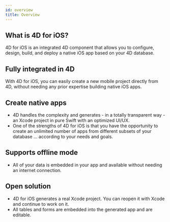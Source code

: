 ```yaml
---
id: overview
title: Overview
---
```

## What is 4D for iOS?

4D for iOS is an integrated 4D component that allows you to configure, design, build, and deploy a native iOS app based on your 4D database.

## Fully integrated in 4D

With 4D for iOS, you can easily create a new mobile project directly from 4D, without needing any prior expertise building native iOS apps.

## Create native apps

* 4D handles the complexity and generates - in a totally transparent way - an Xcode project in pure Swift with an optimized UI/UX.
* One of the strengths of 4D for iOS is that you have the opportunity to create an unlimited number of apps from different subsets of your database ... according to your needs and goals.

## Supports offline mode

* All of your data is embedded in your app and available without needing an internet connection.

## Open solution

* 4D for iOS generates a real Xcode project. You can reopen it with Xcode and continue to work on it.
* All tables and forms are embedded into the generated app and are editable.